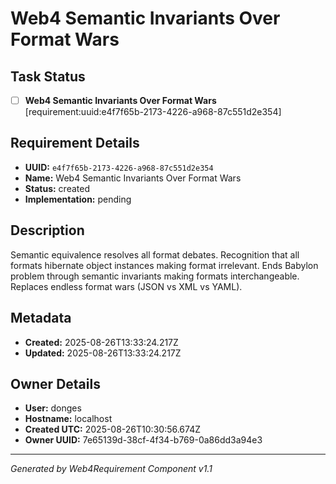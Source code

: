 # Web4 Semantic Invariants Over Format Wars

## Task Status
- [ ] **Web4 Semantic Invariants Over Format Wars** [requirement:uuid:e4f7f65b-2173-4226-a968-87c551d2e354]

## Requirement Details

- **UUID:** `e4f7f65b-2173-4226-a968-87c551d2e354`
- **Name:** Web4 Semantic Invariants Over Format Wars
- **Status:** created
- **Implementation:** pending

## Description

Semantic equivalence resolves all format debates. Recognition that all formats hibernate object instances making format irrelevant. Ends Babylon problem through semantic invariants making formats interchangeable. Replaces endless format wars (JSON vs XML vs YAML).

## Metadata

- **Created:** 2025-08-26T13:33:24.217Z
- **Updated:** 2025-08-26T13:33:24.217Z

## Owner Details

- **User:** donges
- **Hostname:** localhost
- **Created UTC:** 2025-08-26T10:30:56.674Z
- **Owner UUID:** 7e65139d-38cf-4f34-b769-0a86dd3a94e3

---

*Generated by Web4Requirement Component v1.1*